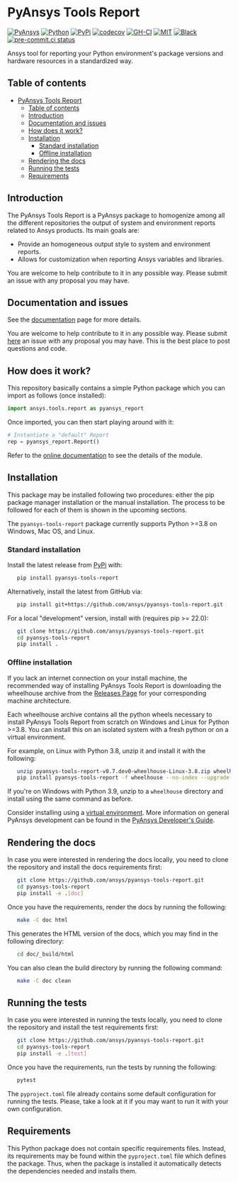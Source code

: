# PyAnsys Tools Report

[![PyAnsys](https://img.shields.io/badge/Py-Ansys-ffc107.svg?logo=data:image/png;base64,iVBORw0KGgoAAAANSUhEUgAAABAAAAAQCAIAAACQkWg2AAABDklEQVQ4jWNgoDfg5mD8vE7q/3bpVyskbW0sMRUwofHD7Dh5OBkZGBgW7/3W2tZpa2tLQEOyOzeEsfumlK2tbVpaGj4N6jIs1lpsDAwMJ278sveMY2BgCA0NFRISwqkhyQ1q/Nyd3zg4OBgYGNjZ2ePi4rB5loGBhZnhxTLJ/9ulv26Q4uVk1NXV/f///////69du4Zdg78lx//t0v+3S88rFISInD59GqIH2esIJ8G9O2/XVwhjzpw5EAam1xkkBJn/bJX+v1365hxxuCAfH9+3b9/+////48cPuNehNsS7cDEzMTAwMMzb+Q2u4dOnT2vWrMHu9ZtzxP9vl/69RVpCkBlZ3N7enoDXBwEAAA+YYitOilMVAAAAAElFTkSuQmCC)](https://docs.pyansys.com/)
[![Python](https://img.shields.io/pypi/pyversions/pyansys-tools-report?logo=pypi)](https://pypi.org/project/pyansys-tools-report/)
[![PyPi](https://img.shields.io/pypi/v/pyansys-tools-report.svg?logo=python&logoColor=white)](https://pypi.org/project/pyansys-tools-report)
[![codecov](https://codecov.io/gh/ansys/pyansys-tools-report/branch/main/graph/badge.svg)](https://codecov.io/gh/ansys/pyansys-tools-report)
[![GH-CI](https://github.com/ansys/pyansys-tools-report/actions/workflows/ci.yml/badge.svg)](https://github.com/ansys/pyansys-tools-report/actions/workflows/ci.yml)
[![MIT](https://img.shields.io/badge/License-MIT-yellow.svg)](https://opensource.org/licenses/MIT)
[![Black](https://img.shields.io/badge/code%20style-black-000000.svg?style=flat)](https://github.com/psf/black)
[![pre-commit.ci status](https://results.pre-commit.ci/badge/github/ansys/pyansys-tools-report/main.svg)](https://results.pre-commit.ci/latest/github/ansys/pyansys-tools-report/main)

Ansys tool for reporting your Python environment's package versions and hardware resources in a standardized way.

## Table of contents

<!--ts-->
- [PyAnsys Tools Report](#pyansys-tools-report)
  - [Table of contents](#table-of-contents)
  - [Introduction](#introduction)
  - [Documentation and issues](#documentation-and-issues)
  - [How does it work?](#how-does-it-work)
  - [Installation](#installation)
    - [Standard installation](#standard-installation)
    - [Offline installation](#offline-installation)
  - [Rendering the docs](#rendering-the-docs)
  - [Running the tests](#running-the-tests)
  - [Requirements](#requirements)
<!--te-->


## Introduction
The PyAnsys Tools Report is a PyAnsys package to homogenize among all the different repositories
the output of system and environment reports related to Ansys products. Its main goals are:

* Provide an homogeneous output style to system and environment reports.
* Allows for customization when reporting Ansys variables and libraries.

You are welcome to help contribute to it in any possible way. Please submit an issue with
any proposal you may have.

## Documentation and issues

See the [documentation](https://report.tools.docs.pyansys.com/) page for more details.

You are welcome to help contribute to it in any possible way. Please submit
[here](https://github.com/ansys/pyansys-tools-report/issues) an issue with
any proposal you may have. This is the best place to post questions and code.

## How does it work?
This repository basically contains a simple Python package which you can import as follows
(once installed):

```python
import ansys.tools.report as pyansys_report
```

Once imported, you can then start playing around with it:

```python
# Instantiate a "default" Report
rep = pyansys_report.Report()
```

Refer to the [online documentation](https://report.tools.docs.pyansys.com/) to see the details of the module.

## Installation

This package may be installed following two procedures: either the pip package manager installation or
the manual installation. The process to be followed for each of them is shown in the upcoming sections.

The ``pyansys-tools-report`` package currently supports Python >=3.8 on Windows, Mac OS, and Linux.

### Standard installation
Install the latest release from [PyPi](https://pypi.org/project/pyansys-tools-report) with:

```bash
   pip install pyansys-tools-report
```

Alternatively, install the latest from GitHub via:

```bash
   pip install git+https://github.com/ansys/pyansys-tools-report.git
```

For a local "development" version, install with (requires pip >= 22.0):

```bash
   git clone https://github.com/ansys/pyansys-tools-report.git
   cd pyansys-tools-report
   pip install .
```


### Offline installation

If you lack an internet connection on your install machine, the recommended way
of installing PyAnsys Tools Report is downloading the wheelhouse archive from the
[Releases Page](https://github.com/ansys/pyansys-tools-report/releases) for your
corresponding machine architecture.

Each wheelhouse archive contains all the python wheels necessary to install
PyAnsys Tools Report from scratch on Windows and Linux for Python >=3.8. You can install
this on an isolated system with a fresh python or on a virtual environment.

For example, on Linux with Python 3.8, unzip it and install it with the following:

```bash
   unzip pyansys-tools-report-v0.7.dev0-wheelhouse-Linux-3.8.zip wheelhouse
   pip install pyansys-tools-report -f wheelhouse --no-index --upgrade --ignore-installed
```

If you're on Windows with Python 3.9, unzip to a ``wheelhouse`` directory and
install using the same command as before.

Consider installing using a [virtual environment](https://docs.python.org/3/library/venv.html).
More information on general PyAnsys development can be found in the
[PyAnsys Developer's Guide](https://dev.docs.pyansys.com/).

## Rendering the docs

In case you were interested in rendering the docs locally, you need to clone the repository and
install the docs requirements first:

```bash
   git clone https://github.com/ansys/pyansys-tools-report.git
   cd pyansys-tools-report
   pip install -e .[doc]
```

Once you have the requirements, render the docs by running the following:

```bash
   make -C doc html
```

This generates the HTML version of the docs, which you may find in the following directory:

```bash
   cd doc/_build/html
```

You can also clean the build directory by running the following command:

```bash
   make -C doc clean
```

## Running the tests

In case you were interested in running the tests locally, you need to clone the repository and
install the test requirements first:

```bash
   git clone https://github.com/ansys/pyansys-tools-report.git
   cd pyansys-tools-report
   pip install -e .[test]
```

Once you have the requirements, run the tests by running the following:

```bash
   pytest
```

The ``pyproject.toml`` file already contains some default configuration for running the tests. Please,
take a look at it if you may want to run it with your own configuration.


## Requirements

This Python package does not contain specific requirements files. Instead, its requirements may
be found within the ``pyproject.toml`` file which defines the package. Thus, when the package is
installed it automatically detects the dependencies needed and installs them.
